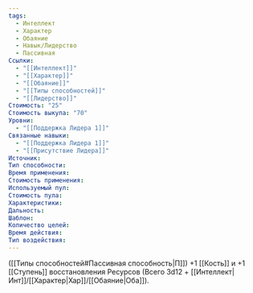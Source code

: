 ```yaml
---
tags:
  - Интеллект
  - Характер
  - Обаяние
  - Навык/Лидерство
  - Пассивная
Ссылки:
  - "[[Интеллект]]"
  - "[[Характер]]"
  - "[[Обаяние]]"
  - "[[Типы способностей]]"
  - "[[Лидерство]]"
Стоимость: "25"
Стоимость выкупа: "70"
Уровни:
  - "[[Поддержка Лидера 1]]"
Связанные навыки:
  - "[[Поддержка Лидера 1]]"
  - "[[Присутствие Лидера]]"
Источник:
Тип способности:
Время применения:
Стоимость применения:
Используемый пул:
Стоимость пула:
Характеристики:
Дальность:
Шаблон:
Количество целей:
Время действия:
Тип воздействия:
---
```

([[Типы способностей#Пассивная способность|П]]) +1 [[Кость]] и +1 [[Ступень]] восстановления Ресурсов (Всего 3d12 + [[Интеллект|Инт]]/[[Характер|Хар]]/[[Обаяние|Оба]]).